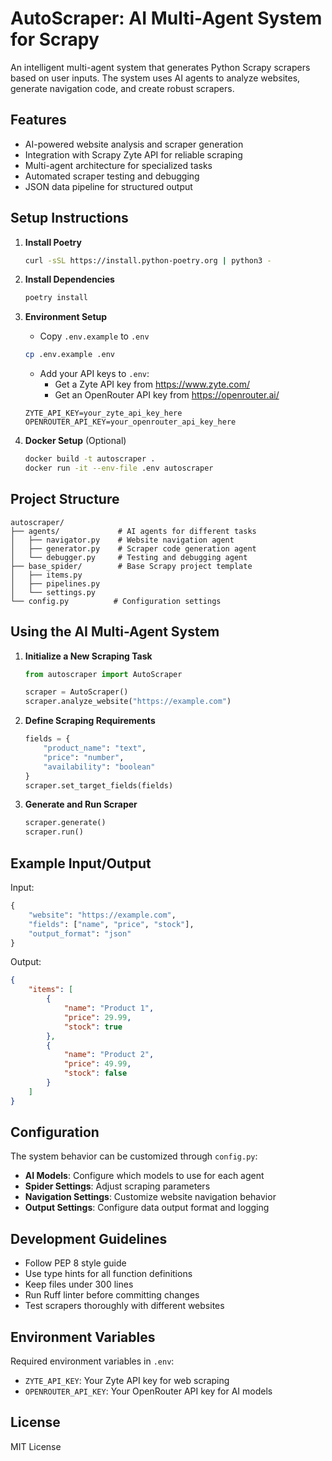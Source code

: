 # AutoScraper: AI Multi-Agent System for Scrapy

An intelligent multi-agent system that generates Python Scrapy scrapers based on user inputs. The system uses AI agents to analyze websites, generate navigation code, and create robust scrapers.

## Features

- AI-powered website analysis and scraper generation
- Integration with Scrapy Zyte API for reliable scraping
- Multi-agent architecture for specialized tasks
- Automated scraper testing and debugging
- JSON data pipeline for structured output

## Setup Instructions

1. **Install Poetry**
   ```bash
   curl -sSL https://install.python-poetry.org | python3 -
   ```

2. **Install Dependencies**
   ```bash
   poetry install
   ```

3. **Environment Setup**
   - Copy `.env.example` to `.env`
   ```bash
   cp .env.example .env
   ```
   - Add your API keys to `.env`:
     - Get a Zyte API key from https://www.zyte.com/
     - Get an OpenRouter API key from https://openrouter.ai/
   ```
   ZYTE_API_KEY=your_zyte_api_key_here
   OPENROUTER_API_KEY=your_openrouter_api_key_here
   ```

4. **Docker Setup** (Optional)
   ```bash
   docker build -t autoscraper .
   docker run -it --env-file .env autoscraper
   ```

## Project Structure

```
autoscraper/
├── agents/             # AI agents for different tasks
│   ├── navigator.py    # Website navigation agent
│   ├── generator.py    # Scraper code generation agent
│   └── debugger.py     # Testing and debugging agent
├── base_spider/        # Base Scrapy project template
│   ├── items.py
│   ├── pipelines.py
│   └── settings.py
└── config.py          # Configuration settings
```

## Using the AI Multi-Agent System

1. **Initialize a New Scraping Task**
   ```python
   from autoscraper import AutoScraper
   
   scraper = AutoScraper()
   scraper.analyze_website("https://example.com")
   ```

2. **Define Scraping Requirements**
   ```python
   fields = {
       "product_name": "text",
       "price": "number",
       "availability": "boolean"
   }
   scraper.set_target_fields(fields)
   ```

3. **Generate and Run Scraper**
   ```python
   scraper.generate()
   scraper.run()
   ```

## Example Input/Output

Input:
```python
{
    "website": "https://example.com",
    "fields": ["name", "price", "stock"],
    "output_format": "json"
}
```

Output:
```json
{
    "items": [
        {
            "name": "Product 1",
            "price": 29.99,
            "stock": true
        },
        {
            "name": "Product 2",
            "price": 49.99,
            "stock": false
        }
    ]
}
```

## Configuration

The system behavior can be customized through `config.py`:

- **AI Models**: Configure which models to use for each agent
- **Spider Settings**: Adjust scraping parameters
- **Navigation Settings**: Customize website navigation behavior
- **Output Settings**: Configure data output format and logging

## Development Guidelines

- Follow PEP 8 style guide
- Use type hints for all function definitions
- Keep files under 300 lines
- Run Ruff linter before committing changes
- Test scrapers thoroughly with different websites

## Environment Variables

Required environment variables in `.env`:

- `ZYTE_API_KEY`: Your Zyte API key for web scraping
- `OPENROUTER_API_KEY`: Your OpenRouter API key for AI models

## License

MIT License